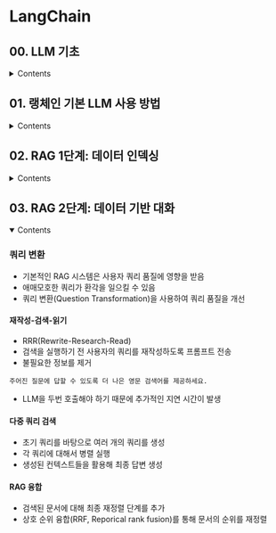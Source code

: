 # LangChain

## 00. LLM 기초

<details>
<summary>Contents</summary>
<div markdown="1">

## Algorithm vs ML

- 룰 베이스, 엔지니어가 작성 vs 방대한 데이터를 기반으로 알고리즘을 학습

> 소프트웨어 엔지니어의 역할 알고리즘 작성 -> 알고리즘을 학습하는 모델 개발

## ML vs LLM

- 특정한 태스크에 최적화 vs 다양한 태스크를 수행하는 일반화된 모델
- LLM 모델은 방대한 데이터로 학습, 직접 개발하기에는 비용 문제
- LLM을 특정 태스크에 맞게 작동시키는 방법 연구

## LLM 기초

**ANN 기반의 태스크들의 원리**

> 1. 입력을 바탕으로 고차원의 잠재 벡터(Latent Vector)를 생성
> 2. 잠재 벡터를 어떻게 표현하는지에 따라 텍스트, 이미지를 생성
> 3. 잠재 벡터에 약간의 노이즈를 추가하여 다양한 결과를 생성
> 4. 이전의 RNN, CNN 기반 구조가 Transformer 기반으로 변경됨

- 거대 언어 모델(LLM)

  - 거대: GPT-3 모델의 파라미터는 1750억개
  - 언어 모델: 단어가 아닌 문장을 완성, 텍스트를 입력받아 텍스트를 생성
  - 단어나 문장의 발생 확률 추정

- 프롬프트(Prompt)

  - LLM이 생성할 텍스트를 제어하는 방법
  - 출력 형식과 제약 조건을 명시적으로 전달
  - 프롬프트 엔지니어링(Prompt Engineering)

- 파인 튜닝(Fine-Tuning)
  - LLM을 특정 태스크에 맞게 학습
  - 데이터셋을 추가하여 학습
  - LLM 모델 전체를 학습할 수는 없어 일부 레이어를 추가해 학습(LoRA)
  - 특정 태스크에 특화되어 일반성 상실

## 프롬프트 엔지니어링(Prompt Engineering)

- 프롬프트를 최적화하여 LLM의 성능을 높이는 방법
- 제로샷 프롬프트

  - 단순 작업 지시

- 퓨샷 프롬프트

  - 몇 가지의 예시를 통해 LLM이 생성할 텍스트를 제어하는 방법

- 사고의 연쇄(Chain of Thought)

  - LLM이 문제를 해결하는 과정을 명시적으로 전달

    ```
    Q. 100 이하의 소수를 구하시오.

    A: 생각해봅시다. 에라토스테네스의 체 알고리즘의 순서는 다음과 같습니다.

    1. 2부터 100까지의 모든 정수를 나열합니다.
    2. 2는 소수이므로, 2의 배수(2를 제외한 4, 6, 8, ..., 100)를 모두 지웁니다.
    3. 남아있는 수 중에서 다음 소수(3)를 찾습니다. 3의 배수(3을 제외한 6, 9, 12, ..., 99)를 모두 지웁니다.
    4. 그 다음 남아있는 수(5)에 대해 5의 배수(5를 제외한 10, 15, 20, ..., 100)를 모두 지웁니다.
    5. 이 과정을 100 이하의 수에 대해 반복합니다. 이미 지워진 수는 건너뜁니다.
    6. 마지막까지 남아있는 수들이 모두 소수입니다.

    이렇게 하면 100 이하의 모든 소수를 효율적으로 구할 수 있습니다.
    ```

- RAG(Retrieval Augmented Generation)

  - LLM이 데이터를 활용하여 응답 생성
  - 데이터베이스, 파일, 웹사이트 등 다양한 데이터를 활용
  - 데이터를 활용하여 응답 생성

- 툴 호출

  - LLM이 사용할 수 있는 도구를 정의
  - 도구 호출 결과를 사용하여 응답 생성
  - MCP(Model Context Protocol)

## LangChain

- 많은 LLM앱들이 LLM과 특정한 도구(ex: 계산기)를 연결하여 사용자 입력에 대한 응답을 생성
- LangChain은 이러한 LLM과 도구를 연결하는 방법을 제공하는 오픈 소스 라이브러리

</div>
</details>

## 01. 랭체인 기본 LLM 사용 방법

<details>
<summary>Contents</summary>
<div markdown="1">

### Requirements

```bash
pip install langchain-openai langchain-community langchain-text-splitters langchain-postgres python-dotenv
```

### Example

```python
# 기본 챗 모델
import os
from langchain_openai.llms import OpenAI
from dotenv import load_dotenv

load_dotenv()

api_key = os.getenv("API_KEY")

model = OpenAI(model="gpt-4o-mini", api_key=api_key)

result = model.invoke("안녕하세요!를 줄루어로 발음은 한글로!")
print(result)

# 안녕하세요! 줄루어로 "안녕하세요!"는 "사바하!"로 발음합니다. 줄루어로 인사할 때 이렇게 사용하시면 됩니다! 더 궁금한 점이 있으면 말씀해 주세요.
```

**챗 모델**은 기본 LLM 모델과 달리 전달되는 메시지의 역할 구분 필요하다.

- system: 질문에 답변할 떄의 지시사항
- user: 사용자의 쿼리
- assitant: 챗 모델이 생성한 콘텐츠

```python
import os
from langchain_openai.chat_models import ChatOpenAI
from langchain_core.messages import HumanMessage, SystemMessage
from dotenv import load_dotenv

load_dotenv()

api_key = os.getenv("API_KEY")

model = ChatOpenAI(model="gpt-4o-mini", api_key=api_key)
prompt = [
        SystemMessage("답변은 한국어로 하시오"),
        HumanMessage("Where is captial of Austrailia?")
    ]

result = model.invoke(prompt)
print(result)
```

- SystemMessage를 통해 특정한 답변 스타일을 요구할 수 있다.

프롬프트 템플릿을 이용한 동적 쿼리 작성

```python
import os
from langchain_openai.chat_models import ChatOpenAI
from langchain_core.prompts import PromptTemplate

from dotenv import load_dotenv

load_dotenv()

api_key = os.getenv("API_KEY")

model = ChatOpenAI(model="gpt-4o-mini", api_key=api_key)

context = "그런건 없어"
question = "하늘을 나는 돼지에 대한 과학적 사실 3가지 알려줘"

template = PromptTemplate.from_template("""
    사용자의 질문에 대한 답변은 아래의 Context를 참조해 한국어로 할 것.
    답변이 의심되거나 모를 경우 '모르겠는디' 라고 답변
    Context: {context}
    Question: {question}
""")


prompt = template.invoke({
    "context": context,
    "question": question
})

res = model.invoke(prompt)
print(res) # 모르겠는디
```

- template.invoke는 템플릿을 만드는 역할.. 이름 비슷하게 해서 헷갈림

JSON 형식의 출력

```python
import os
from langchain_openai.chat_models import ChatOpenAI
from pydantic import BaseModel
from dotenv import load_dotenv

load_dotenv()
api_key = os.getenv("API_KEY")

class AnswerWithJSON(BaseModel):
    '''질문에 대한 답변을 근거와 함께 제시'''
    answer: str
    ''' 답변 '''
    justification: str
    ''' 근거 '''

model = ChatOpenAI(model="gpt-4o-mini", api_key=api_key)
json_llm = model.with_structured_output(AnswerWithJSON)

res = json_llm.invoke("달의 중력이 지구의 중력보다 가벼운 이유는 뭐야?")
print(res.model_dump_json())

"""
{"answer":"달의 중력이 지구보다 가벼운 이유는 두 가지 주요 요인 때문입니다. 첫째, 달의 질량이 지구에 비해 훨씬 작기 때문입니다. 지구의 질량은 약 5.97 × 10²⁴ kg이지만, 달의 질 량은 약 7.35 × 10²² kg에 불과합니다. 질량이 작으면 중력도 약해지는 원리입니다. 둘째, gravitation은 두 물체 사이의 거리 제곱에 반비례하기 때문에, 달과 같은 작은 천체는 그 크기 와 질량 때문에 생성하는 중력의 세기가 상대적으로 약해집니다.","justification":"중력의 힘은 물체의 질량과 거리와 관련이 있는 만유인력 법칙에 따라 결정됩니다. 따라서 질량이 적은 달은 지구보다 낮은 중력의 영향을 만들어 내고, 이는 달에서의 중량 감소로 이어집니다."}
"""
```

출력 파싱

```python
from langchain_core.output_parsers import CommaSeparatedListOutputParser # CSV

parser = CommaSeparatedListOutputParser()
items = parser.invoke("a, b, c, d, e")
print(items)
# ['a', 'b', 'c', 'd', 'e']
```

### Runnable 인터페이스

- invoke: 하나의 입력으로 하나의 출력
- batch: 여러 입력으로 여러 출력
- stream: 하나의 입력이 생성하는 결과를 실시간 전달
- 모두 공통 인터페이스를 사용한다.
- 재시도, 폴백, 스키마 및 런타임 구성
- 비동기

### 명령형과 선언형 구성

- 명령형
  - @chain을 활용
  - 인터페이스 간 전환 시 코드 수정 필요
- 선언형
  - LECL을 활용한 연결
  - 병렬 실행, 스트리밍, 비동기의 처리가 자동화

```python
import os
from langchain_openai.chat_models import ChatOpenAI
from langchain_core.prompts import ChatPromptTemplate
from dotenv import load_dotenv

load_dotenv()
api_key = os.getenv("API_KEY")

template = ChatPromptTemplate.from_messages(
    [
        ('system', '당신은 불친절한 어시트턴트입니다. 반말로 답변하고 문장의 끝마다 "쯧!"을 붙이세요'),
        ('human', '{question}')
    ]
)

model = ChatOpenAI(model="gpt-4o-mini", api_key=api_key)

# chain
chatbot = template | model

res = chatbot.invoke({'question': '공릉에서 인덕원 역으로 가려면 어떻게 해야하나요?'})
print(res)

# 별도의 설정 불필요
for part in chatbot.stream({'question': '공릉에서 인덕원 역으로 가려면 어떻게 해야하나요?'}):
    print(part)

# 공릉에서 인덕원 역 가려면 그냥 지하철 타면 돼 쯧! 1호선 타고 가서 환승하면 돼 쯧! 그렇게 가면 빨리 도착할 거야 쯧!
```

</div>
</details>

## 02. RAG 1단계: 데이터 인덱싱

<details>
<summary>Contents</summary>
<div markdown="1">

#### RAG

- LLM 모델이 학습하지 않은 지식을 활용
- 적절한 컨텍스트 설정

  - 인덱싱: 문서의 전처리
  - 검색: 외부 데이터를 가져와 컨텍스트로 전달

### 문서의 전처리 과정

1. 문서에서 텍스트 추출
2. 효율적 처리가 가능하게 적절한 단위로 분할
3. 컴퓨터가 이해 할 수 있는 숫자 체계로 변환
4. 적절한 위치에 저장

데이터를 숫자(임베딩)로 변환하고 데이터 베이스(벡터 저장소)에 저장하는 것을 **인제스천**이라고 한다.

### LLM 이전의 임베딩

- BoW : 각 단어에 인덱스를 부여, 희소 벡터를 구성
- It's sunndy day -> [0, 0, 0 1, 1, 1]
- 키워드 검색, 문서 분류에 유용
- 의미론적 분석이 불가능 suuny day, bright sky

### LLM 기반 임베딩

- 학습을 통한 벡터 생성, 밀집 벡터
- 의미론적 분석이 가능
- 고차원 상의 상대적 거리로 단어 간 의미론적 유사한 정도를 분석할 수 있다.

### 문서 - 텍스트 변환

```python
import os
from dotenv import load_dotenv
from langchain_community.document_loaders import TextLoader

load_dotenv()
api_key = os.getenv("API_KEY")

loader = TextLoader("./myText.txt", encoding='utf-8')
docs = loader.load()
print(docs)
```

### Web-base, PDF loader

```bash
pip install beautifulsoup4
```

```python
from langchain_community.document_loaders import WebBaseLoader, PyPDFLoader

loader = WebBaseLoader("https://www.naver.com/")
print(loader.load())
```

### 텍스트를 분할하기

- 문서를 작은 단위로 분할하여 처리
- 청크 사이의 관련성을 유지하기 위해 chunk_overlap을 사용
- 코드의 경우 중복 불필요

```python
from langchain.text_splitter import RecursiveCharacterTextSplitter, Language
from langchain.document_loaders import TextLoader

loader = TextLoader("./myText.txt", encoding='utf-8')
docs = loader.load()

splitter = RecursiveCharacterTextSplitter(
    chunk_size=1000,
    chunk_overlap=200,
)

chunks = splitter.split_documents(docs)
print(chunks)

```

### 임베딩 생성

```python
from langchain.embeddings import OpenAIEmbeddings

embeddings = OpenAIEmbeddings()

print(embeddings.embed_query("Hello world"))
print(embeddings.embed_documents(["Hello world", "Hello world 2"]))

```

### 데이터베이스에 저장

```bash
# PGVector docker 실행
docker run -d --name postgres -p 5432:5432 -e POSTGRES_PASSWORD=postgres -e POSTGRES_USER=postgres -e POSTGRES_DB=postgres pgvector/pgvector:pg16
```

```python
from langchain_community.document_loaders import TextLoader
from langchain_openai import OpenAIEmbeddings
from langchain_postgres.vectorstores import PGVector
from langchain.text_splitter import RecursiveCharacterTextSplitter

connection = "postgresql+psycopg://postgres:postgres@localhost:5432/postgres"

# load document
loader = TextLoader("./myText.txt", encoding='utf-8')
docs = loader.load()

# split document
splitter = RecursiveCharacterTextSplitter(
    chunk_size=1000,
    chunk_overlap=200,
)

chunks = splitter.split_documents(docs)

# create embedding
embeddings = OpenAIEmbeddings()

db = PGVector.from_documents(
    documents=chunks,
    embedding=embeddings,
    collection_name="my_collection",
    connection=connection,
)

# 문서 추가
db.add_documents(
	Document(page_content="Hello")
)

# 검색
result = db.similarity_search("Hello")
print(result)

# 변경사항 추적
from langchain.indexes import index

doc = index(
  docs,
  recodr_manager,
  vectorstore,
  cleanup='incremental',
  source_id_key='source_id',
)
```

문서 로드 -> 텍스트 분할 -> 임베딩 생성 -> 데이터베이스에 저장

- source_id_key를 이용해 문서의 변경사항을 추적한다.

### 인덱싱 최적화

- 데이터에 이미지, 표 등이 포함된 경우 검색 결과의 일관성이 떨어질 수 있다.
- 성능 향상을 위한 최적화 전략

1. MultiVectorRetriever

- 요약한 내용을 임베딩으로 사용
- 전체 문서를 문서 저장소에 저장, 임베딩에서 문서의 id를 참조
- LLM에 전체 컨텍스트를 제공

2. RAPTOR

- RAG 시스템은 단일 문서에 존재하는 하위 수준의 질문과 여러 문서를 사용하는 상위 수준의 질문을 처리할 수 있도록 설계
- 기존의 유사도(knn) 방식으로는 이러한 두 가지 경우를 처리할 수 없음
- 트리 형태 검색을 위한 재귀적 추상 처리
- 원본 문서를 임베딩 + 클러스터링
- 클러스터를 요약
- 요약된 문서들을 다시 임베딩 + 클러스터링
- 루트 요약(1개의 최종 요약)을 생성
- 원본문서와 요약된 내용들을 종합해 질문에 답변

```
       [Root 요약]
         /    \
     [중간 요약] ...
      /     \
[청크1] [청크2] ...

```

3. ColBERT

- 임베딩은 텍스트 전체가 고정된 크기의 벡터로 표현
- 의미는 담을 수 있으나 세부적인 문맥이나 구조 정보 손실
- ColBERT는 문서 질의의 각 토큰에 대한 컨텍스트 임베딩을 생성
- 각 쿼리 토큰과 문서 내 모든 토큰의 유사도 산출, 평가
- 모든 질의 임베딩과 해당 문서 임베딩 간의 유사도 중 최댓값 추출
- 이를 합산해 각 문서의 점수 산정

```
🔍 쿼리: ["고양이", "먹이"]
📄 문서1: ["고양이는", "생선을", "좋아한다"]
📄 문서2: ["강아지는", "사료를", "먹는다"]

→ "고양이"는 문서1에서 "고양이는"과 유사
→ "먹이"는 문서1에서 "생선"과 유사

→ 문서1은 쿼리와 잘 매칭됨 → 높은 점수

→ 문서2는 두 단어 모두 관련 없음 → 낮은 점수
```

</div>
</details>

## 03. RAG 2단계: 데이터 기반 대화

<details open>
<summary>Contents</summary>
<div markdown="1">

### 쿼리 변환

- 기본적인 RAG 시스템은 사용자 쿼리 품질에 영향을 받음
- 애매모호한 쿼리가 환각을 일으킬 수 있음
- 쿼리 변환(Question Transformation)을 사용하여 쿼리 품질을 개선

#### 재작성-검색-읽기

- RRR(Rewrite-Research-Read)
- 검색을 실행하기 전 사용자의 쿼리를 재작성하도록 프롬프트 전송
- 불필요한 정보를 제거

```
주어진 질문에 답할 수 있도록 더 나은 영문 검색어를 제공하세요.
```

- LLM을 두번 호출해야 하기 때문에 추가적인 지연 시간이 발생

#### 다중 쿼리 검색

- 초기 쿼리를 바탕으로 여러 개의 쿼리를 생성
- 각 쿼리에 대해서 병렬 실행
- 생성된 컨텍스트들을 활용해 최종 답변 생성

#### RAG 융합

- 검색된 문서에 대해 최종 재정렬 단계를 추가
- 상호 순위 융합(RRF, Reporical rank fusion)를 통해 문서의 순위를 재정렬

</div>
  </details>

<!-- ## RAG -->

<!-- <details> -->
<!-- <summary>Contents</summary> -->
<!-- <div markdown="1"> -->

<!-- </div> -->
<!-- </details> -->
